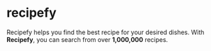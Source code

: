 # recipefy

Recipefy helps you find the best recipe for your desired dishes. With **Recipefy**, you can search from over **1,000,000** recipes.
